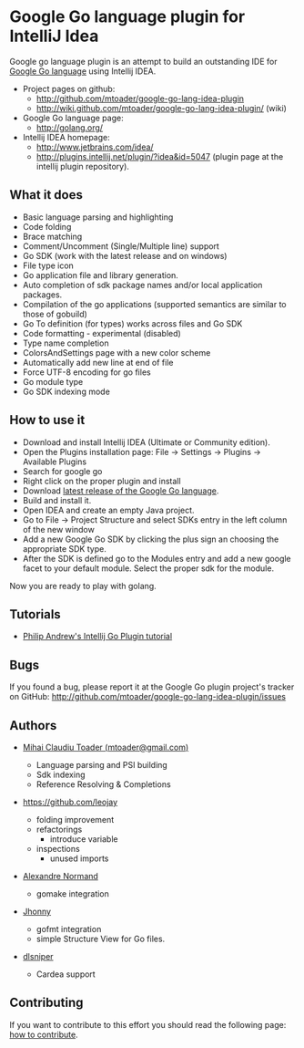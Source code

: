# Google Go language plugin for IntelliJ Idea

Google go language plugin is an attempt to build an outstanding IDE for
[Google Go language](http://golang.org) using Intellij IDEA.

+ Project pages on github:
    + <http://github.com/mtoader/google-go-lang-idea-plugin>
    + <http://wiki.github.com/mtoader/google-go-lang-idea-plugin/> (wiki)
+ Google Go language page:
    + <http://golang.org/>
+ Intellij IDEA homepage:
    + <http://www.jetbrains.com/idea/>
    + <http://plugins.intellij.net/plugin/?idea&id=5047> (plugin page at the intellij plugin repository).

## What it does

* Basic language parsing and highlighting
* Code folding
* Brace matching
* Comment/Uncomment (Single/Multiple line) support
* Go SDK (work with the latest release and on windows)
* File type icon
* Go application file and library generation.
* Auto completion of sdk package names and/or local application packages.
* Compilation of the go applications (supported semantics are similar to those of gobuild)
* Go To definition (for types) works across files and Go SDK
* Code formatting - experimental (disabled)
* Type name completion
* ColorsAndSettings page with a new color scheme
* Automatically add new line at end of file
* Force UTF-8 encoding for go files
* Go module type
* Go SDK indexing mode

## How to use it

* Download and install Intellij IDEA (Ultimate or Community edition).
* Open the Plugins installation page: File -> Settings -> Plugins -> Available Plugins
* Search for google go
* Right click on the proper plugin and install
* Download [latest release of the Google Go language](http://golang.org/doc/install.html).
* Build and install it.
* Open IDEA and create an empty Java project.
* Go to File -> Project Structure and select SDKs entry in the left column of the new window
* Add a new Google Go SDK by clicking the plus sign an choosing the appropriate SDK type.
* After the SDK is defined go to the Modules entry and add a new google facet to your default module.
Select the proper sdk for the module.

Now you are ready to play with golang.

## Tutorials

* [Philip Andrew's Intellij Go Plugin tutorial](http://www.philipandrew.com/?p=46)

## Bugs

If you found a bug, please report it at the Google Go plugin project's tracker
on GitHub: <http://github.com/mtoader/google-go-lang-idea-plugin/issues>

## Authors

+ [Mihai Claudiu Toader (mtoader@gmail.com)](http://redeul.ro)
    + Language parsing and PSI building
    + Sdk indexing
    + Reference Resolving & Completions

+ <https://github.com/leojay>
    + folding improvement
    + refactorings
        + introduce variable
    + inspections
        + unused imports

+ [Alexandre Normand](https://github.com/alexandre-normand)
    + gomake integration

+ [Jhonny](https://github.com/khronnuz)
    +  gofmt integration
    +  simple Structure View for Go files.

+ [dlsniper](https://github.com/dlsniper)
    +  Cardea support

## Contributing

If you want to contribute to this effort you should read the following page:
[how to contribute](https://github.com/mtoader/google-go-lang-idea-plugin/blob/master/contributing.md).